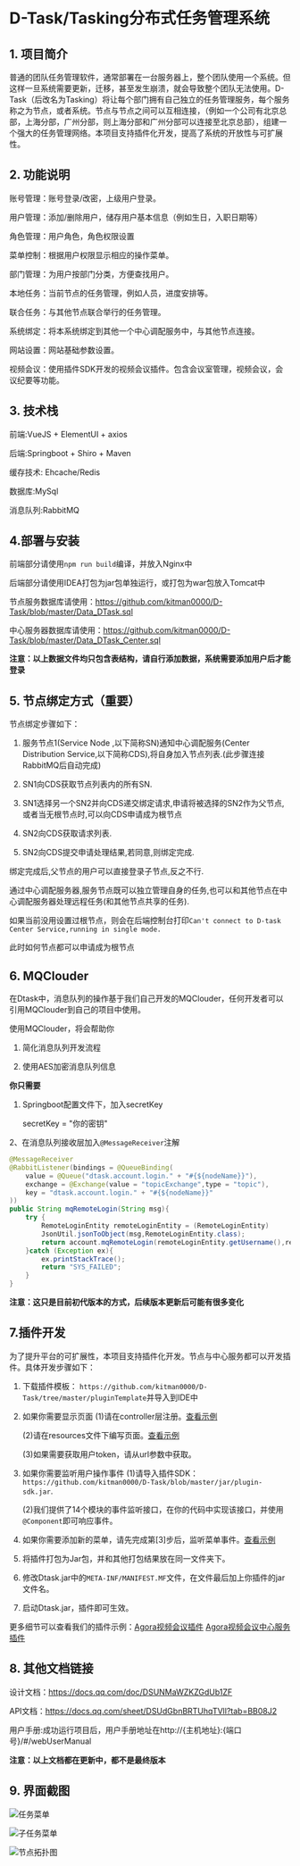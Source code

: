 # D-Task/Tasking分布式任务管理系统
## 1. 项目简介
普通的团队任务管理软件，通常部署在一台服务器上，整个团队使用一个系统。但这样一旦系统需要更新，迁移，甚至发生崩溃，就会导致整个团队无法使用。D-Task（后改名为Tasking）将让每个部门拥有自己独立的任务管理服务，每个服务称之为节点，或者系统。节点与节点之间可以互相连接，（例如一个公司有北京总部，上海分部，广州分部，则上海分部和广州分部可以连接至北京总部），组建一个强大的任务管理网络。本项目支持插件化开发，提高了系统的开放性与可扩展性。
## 2. 功能说明
账号管理：账号登录/改密，上级用户登录。

用户管理：添加/删除用户，储存用户基本信息（例如生日，入职日期等）

角色管理：用户角色，角色权限设置

菜单控制：根据用户权限显示相应的操作菜单。

部门管理：为用户按部门分类，方便查找用户。

本地任务：当前节点的任务管理，例如人员，进度安排等。

联合任务：与其他节点联合举行的任务管理。

系统绑定：将本系统绑定到其他一个中心调配服务中，与其他节点连接。

网站设置：网站基础参数设置。

视频会议：使用插件SDK开发的视频会议插件。包含会议室管理，视频会议，会议纪要等功能。

## 3. 技术栈
前端:VueJS + ElementUI + axios

后端:Springboot + Shiro + Maven

缓存技术: Ehcache/Redis

数据库:MySql

消息队列:RabbitMQ

## 4.部署与安装
前端部分请使用`npm run build`编译，并放入Nginx中

后端部分请使用IDEA打包为jar包单独运行，或打包为war包放入Tomcat中

节点服务数据库请使用：https://github.com/kitman0000/D-Task/blob/master/Data_DTask.sql

中心服务器数据库请使用：https://github.com/kitman0000/D-Task/blob/master/Data_DTask_Center.sql

**注意：以上数据文件均只包含表结构，请自行添加数据，系统需要添加用户后才能登录**

## 5. 节点绑定方式（重要）
节点绑定步骤如下：
1. 服务节点1(Service Node ,以下简称SN)通知中心调配服务(Center Distribution Service,以下简称CDS),将自身加入节点列表.(此步骤连接RabbitMQ后自动完成)

2. SN1向CDS获取节点列表内的所有SN.

3. SN1选择另一个SN2并向CDS递交绑定请求,申请将被选择的SN2作为父节点,或者当无根节点时,可以向CDS申请成为根节点

4. SN2向CDS获取请求列表.

5. SN2向CDS提交申请处理结果,若同意,则绑定完成.

绑定完成后,父节点的用户可以直接登录子节点,反之不行.
 
通过中心调配服务器,服务节点既可以独立管理自身的任务,也可以和其他节点在中心调配服务器处理远程任务(和其他节点共享的任务).

如果当前没用设置过根节点，则会在后端控制台打印`Can't connect to D-task Center Service,running in single mode.`

此时如何节点都可以申请成为根节点

## 6. MQClouder
在Dtask中，消息队列的操作基于我们自己开发的MQClouder，任何开发者可以引用MQClouder到自己的项目中使用。

使用MQClouder，将会帮助你

1. 简化消息队列开发流程

2. 使用AES加密消息队列信息

**你只需要**
1. Springboot配置文件下，加入secretKey

    secretKey = "你的密钥"
    
2、在消息队列接收层加入`@MessageReceiver`注解

```java
@MessageReceiver
@RabbitListener(bindings = @QueueBinding(
	value = @Queue("dtask.account.login." + "#{${nodeName}}"),
	exchange = @Exchange(value = "topicExchange",type = "topic"),
	key = "dtask.account.login." + "#{${nodeName}}"
))
public String mqRemoteLogin(String msg){
	try {
		RemoteLoginEntity remoteLoginEntity = (RemoteLoginEntity) 
		JsonUtil.jsonToObject(msg,RemoteLoginEntity.class);
		return account.mqRemoteLogin(remoteLoginEntity.getUsername(),remoteLoginEntity.getPwd());
	}catch (Exception ex){
		ex.printStackTrace();
		return "SYS_FAILED";
	}
}
```
**注意：这只是目前初代版本的方式，后续版本更新后可能有很多变化**

## 7.插件开发
为了提升平台的可扩展性，本项目支持插件化开发。节点与中心服务都可以开发插件。具体开发步骤如下：

 1. 下载插件模板： `https://github.com/kitman0000/D-Task/tree/master/pluginTemplate`并导入到IDE中
 2. 如果你需要显示页面
    (1)请在controller层注册。[查看示例][1]
    
    (2)请在resources文件下编写页面。[查看示例][2]
    
    (3)如果需要获取用户token，请从url参数中获取。
    
 3. 如果你需要监听用户操作事件
    (1)请导入插件SDK：`https://github.com/kitman0000/D-Task/blob/master/jar/plugin-sdk.jar`.
    
    (2)我们提供了14个模块的事件监听接口，在你的代码中实现该接口，并使用`@Component`即可响应事件。
    
 4. 如果你需要添加新的菜单，请先完成第\[3\]步后，监听菜单事件。[查看示例][3]
 5. 将插件打包为Jar包，并和其他打包结果放在同一文件夹下。
 6. 修改Dtask.jar中的`META-INF/MANIFEST.MF`文件，在文件最后加上你插件的jar文件名。
 7. 启动Dtask.jar，插件即可生效。
 
 更多细节可以查看我们的插件示例：[Agora视频会议插件][4] [Agora视频会议中心服务插件][5]


## 8. 其他文档链接
设计文档：https://docs.qq.com/doc/DSUNMaWZKZGdUb1ZF

API文档：https://docs.qq.com/sheet/DSUdGbnBRTUhqTVll?tab=BB08J2

用户手册:成功运行项目后，用户手册地址在http://{主机地址}:{端口号}/#/webUserManual


**注意：以上文档都在更新中，都不是最终版本**


## 9. 界面截图
![任务菜单][6]


![子任务菜单][7]


![节点拓扑图][8]


  [1]: https://github.com/kitman0000/D-Task/blob/master/pluginTemplate/src/main/java/com/dtask/template/templateModule/controller/PageController.java
  [2]: https://github.com/kitman0000/D-Task/tree/master/LiveMeeting/src/main/resources/templates/LiveMeeting
  [3]: https://github.com/kitman0000/D-Task/blob/master/LiveMeeting/src/main/java/com/dtask/liveMeeting/liveMeetingModule/service/MenuEventImpl.java
  [4]: https://github.com/kitman0000/D-Task/tree/master/LiveMeeting
  [5]: https://github.com/kitman0000/D-Task/tree/master/LiveMeetingCenter
  [6]: https://raw.githubusercontent.com/kitman0000/D-Task/master/screenshot/%E6%88%AA%E5%9B%BE1.png
  [7]: https://raw.githubusercontent.com/kitman0000/D-Task/master/screenshot/%E6%88%AA%E5%9B%BE3.png
  [8]: https://raw.githubusercontent.com/kitman0000/D-Task/master/screenshot/%E6%88%AA%E5%9B%BE2.png
